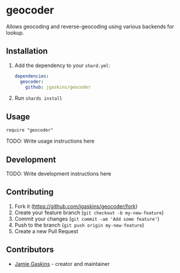 # geocoder

Allows geocoding and reverse-geocoding using various backends for lookup.

## Installation

1. Add the dependency to your `shard.yml`:

   ```yaml
   dependencies:
     geocoder:
       github: jgaskins/geocoder
   ```

2. Run `shards install`

## Usage

```crystal
require "geocoder"
```

TODO: Write usage instructions here

## Development

TODO: Write development instructions here

## Contributing

1. Fork it (<https://github.com/jgaskins/geocoder/fork>)
2. Create your feature branch (`git checkout -b my-new-feature`)
3. Commit your changes (`git commit -am 'Add some feature'`)
4. Push to the branch (`git push origin my-new-feature`)
5. Create a new Pull Request

## Contributors

- [Jamie Gaskins](https://github.com/jgaskins) - creator and maintainer
